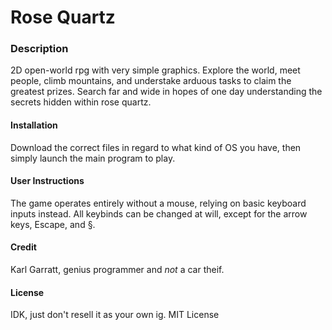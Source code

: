 # Rose Quartz

### Description
2D open-world rpg with very simple graphics. Explore the world, meet people, climb mountains, and understake arduous tasks to claim the greatest prizes. Search far and wide in hopes of one day understanding the secrets hidden within rose quartz.

#### Installation
Download the correct files in regard to what kind of OS you have, then simply launch the main program to play.

#### User Instructions
The game operates entirely without a mouse, relying on basic keyboard inputs instead. All keybinds can be changed at will, except for the arrow keys, Escape, and §.

#### Credit
Karl Garratt, genius programmer and *not* a car theif.

#### License
IDK, just don't resell it as your own ig.
MIT License
